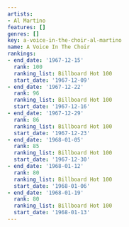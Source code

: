 ```yaml
---
artists:
- Al Martino
features: []
genres: []
key: a-voice-in-the-choir-al-martino
name: A Voice In The Choir
rankings:
- end_date: '1967-12-15'
  rank: 100
  ranking_list: Billboard Hot 100
  start_date: '1967-12-09'
- end_date: '1967-12-22'
  rank: 96
  ranking_list: Billboard Hot 100
  start_date: '1967-12-16'
- end_date: '1967-12-29'
  rank: 86
  ranking_list: Billboard Hot 100
  start_date: '1967-12-23'
- end_date: '1968-01-05'
  rank: 85
  ranking_list: Billboard Hot 100
  start_date: '1967-12-30'
- end_date: '1968-01-12'
  rank: 80
  ranking_list: Billboard Hot 100
  start_date: '1968-01-06'
- end_date: '1968-01-19'
  rank: 80
  ranking_list: Billboard Hot 100
  start_date: '1968-01-13'
---
```


